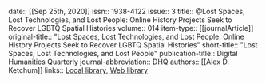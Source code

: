 date:: [[Sep 25th, 2020]]
issn:: 1938-4122
issue:: 3
title:: @Lost Spaces, Lost Technologies, and Lost People: Online History Projects Seek to Recover LGBTQ  Spatial Histories
volume:: 014
item-type:: [[journalArticle]]
original-title:: "Lost Spaces, Lost Technologies, and Lost People: Online History Projects Seek to Recover LGBTQ  Spatial Histories"
short-title:: "Lost Spaces, Lost Technologies, and Lost People"
publication-title:: Digital Humanities Quarterly
journal-abbreviation:: DHQ
authors:: [[Alex D. Ketchum]]
links:: [Local library](zotero://select/groups/2386895/items/VP4XUK48), [Web library](https://www.zotero.org/groups/2386895/items/VP4XUK48)
